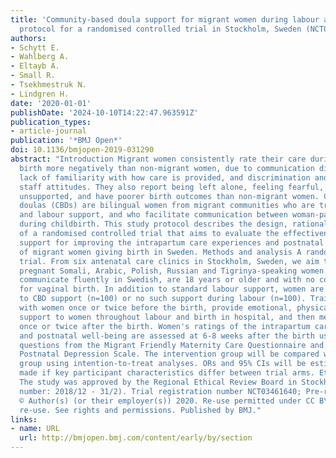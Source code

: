 ```yaml
---
title: 'Community-based doula support for migrant women during labour and birth: Study
  protocol for a randomised controlled trial in Stockholm, Sweden (NCT03461640)'
authors:
- Schytt E.
- Wahlberg A.
- Eltayb A.
- Small R.
- Tsekhmestruk N.
- Lindgren H.
date: '2020-01-01'
publishDate: '2024-10-10T14:22:47.963591Z'
publication_types:
- article-journal
publication: '*BMJ Open*'
doi: 10.1136/bmjopen-2019-031290
abstract: "Introduction Migrant women consistently rate their care during labour and
  birth more negatively than non-migrant women, due to communication difficulties,
  lack of familiarity with how care is provided, and discrimination and prejudicial
  staff attitudes. They also report being left alone, feeling fearful, unsafe and
  unsupported, and have poorer birth outcomes than non-migrant women. Community-based
  doulas (CBDs) are bilingual women from migrant communities who are trained in childbirth
  and labour support, and who facilitate communication between woman-partner-staff
  during childbirth. This study protocol describes the design, rationale and methods
  of a randomised controlled trial that aims to evaluate the effectiveness of CBD
  support for improving the intrapartum care experiences and postnatal well-being
  of migrant women giving birth in Sweden. Methods and analysis A randomised controlled
  trial. From six antenatal care clinics in Stockholm, Sweden, we aim to recruit 200
  pregnant Somali, Arabic, Polish, Russian and Tigrinya-speaking women who cannot
  communicate fluently in Swedish, are 18 years or older and with no contraindications
  for vaginal birth. In addition to standard labour support, women are randomised
  to CBD support (n=100) or no such support during labour (n=100). Trained CBDs meet
  with women once or twice before the birth, provide emotional, physical and communication
  support to women throughout labour and birth in hospital, and then meet with women
  once or twice after the birth. Women's ratings of the intrapartum care experiences
  and postnatal well-being are assessed at 6-8 weeks after the birth using selected
  questions from the Migrant Friendly Maternity Care Questionnaire and by the Edinburgh
  Postnatal Depression Scale. The intervention group will be compared with the control
  group using intention-to-treat analyses. ORs and 95% CIs will be estimated and adjustments
  made if key participant characteristics differ between trial arms. Ethics and dissemination
  The study was approved by the Regional Ethical Review Board in Stockholm (approval
  number: 2018/12 - 31/2). Trial registration number NCT03461640; Pre-results.Copyright
  © Author(s) (or their employer(s)) 2020. Re-use permitted under CC BY-NC. No commercial
  re-use. See rights and permissions. Published by BMJ."
links:
- name: URL
  url: http://bmjopen.bmj.com/content/early/by/section
---
```

